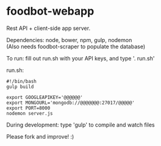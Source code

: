 foodbot-webapp
===========

Rest API + client-side app server.

Dependencies: node, bower, npm, gulp, nodemon  
(Also needs foodbot-scraper to populate the database)

To run: fill out run.sh with your API keys, and type '. run.sh'

run.sh:
```
#!/bin/bash
gulp build

export GOOGLEAPIKEY='@@@@@@'
export MONGOURL='mongodb://@@@@@@@:27017/@@@@@'
export PORT=8000
nodemon server.js
```
During development: type 'gulp' to compile and watch files

Please fork and improve! :)



